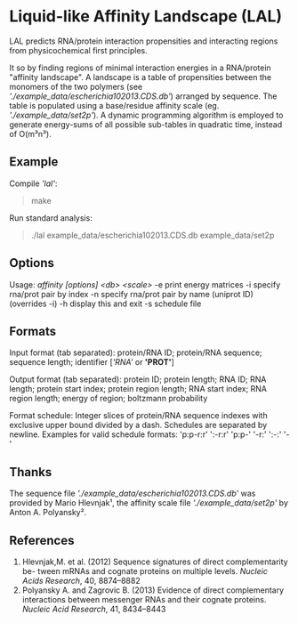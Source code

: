 # Liquid-like Affinity Landscape (LAL) 

LAL predicts RNA/protein interaction propensities and interacting regions from physicochemical first principles.

It so by finding regions of minimal interaction energies in a RNA/protein "affinity landscape".
A landscape is a table of propensities between the monomers of the two polymers (see *'./example_data/escherichia102013.CDS.db'*) arranged by sequence. 
The table is populated using a base/residue affinity scale (eg. *'./example_data/set2p'*).
A dynamic programming algorithm is employed to generate energy-sums of all possible sub-tables in quadratic time, instead of O(m³n³).

## Example
Compile *'lal'*:
> make

Run standard analysis:
> ./lal example_data/escherichia102013.CDS.db example_data/set2p

## Options
Usage: *affinity [options] \<db\> \<scale\>*
  -e print energy matrices
  -i specify rna/prot pair by index
  -n specify rna/prot pair by name (uniprot ID) (overrides -i)
  -h display this and exit
  -s schedule file

## Formats
Input format (tab separated):     protein/RNA ID; protein/RNA sequence; sequence length; identifier [*'RNA'* or **'PROT'**] 

Output format (tab separated):		protein ID; protein length; RNA ID; RNA length; protein start index; protein region length; RNA start index; RNA region length; energy of region; boltzmann probability

Format schedule:	Integer slices of protein/RNA sequence indexes with exclusive upper bound divided by a dash. Schedules are separated by newline.
Examples for valid schedule formats: 'p:p-r:r' ':-r:r' 'p:p-'  '-r:' ':-:'  '-'

## Thanks

The sequence file *'./example_data/escherichia102013.CDS.db'* was provided by Mario Hlevnjak¹, the affinity scale file *'./example_data/set2p'* by Anton A. Polyansky².

## References
1) Hlevnjak,M. et al. (2012) Sequence signatures of direct complementarity be-
tween mRNAs and cognate proteins on multiple levels. *Nucleic Acids Research*, 40, 8874–8882
2) Polyansky A. and Zagrovic B. (2013) Evidence of direct complementary interactions between messenger RNAs and their cognate proteins. *Nucleic Acid Research*, 41, 8434–8443
